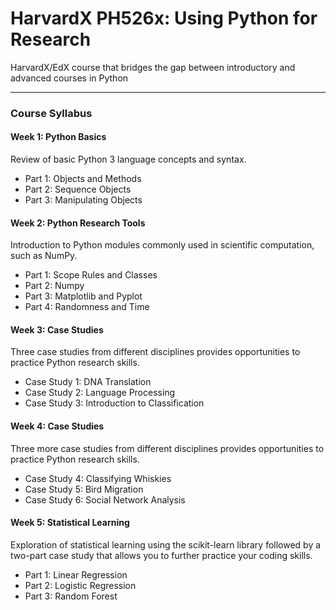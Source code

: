 # HarvardX PH526x: Using Python for Research
HarvardX/EdX course that bridges the gap between introductory and advanced courses in Python

---

### Course Syllabus

#### Week 1: Python Basics
Review of basic Python 3 language concepts and syntax.
* Part 1: Objects and Methods
* Part 2: Sequence Objects
* Part 3: Manipulating Objects
 
#### Week 2: Python Research Tools
Introduction to Python modules commonly used in scientific computation, such as NumPy.
* Part 1: Scope Rules and Classes
* Part 2: Numpy
* Part 3: Matplotlib and Pyplot
* Part 4: Randomness and Time

#### Week 3: Case Studies
Three case studies from different disciplines provides opportunities to practice Python research skills.
* Case Study 1: DNA Translation
* Case Study 2: Language Processing
* Case Study 3: Introduction to Classification

#### Week 4: Case Studies
Three more case studies from different disciplines provides opportunities to practice Python research skills.
* Case Study 4: Classifying Whiskies
* Case Study 5: Bird Migration
* Case Study 6: Social Network Analysis

#### Week 5: Statistical Learning
Exploration of statistical learning using the scikit-learn library followed by a two-part case study that allows you to further practice your coding skills.
* Part 1: Linear Regression
* Part 2: Logistic Regression
* Part 3: Random Forest
